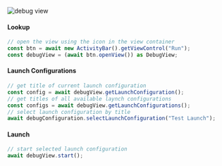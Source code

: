 ![debug view](https://user-images.githubusercontent.com/4181232/122539414-e0dfd700-d027-11eb-9c72-f1745d7bb3c7.png)

#### Lookup

```typescript
// open the view using the icon in the view container
const btn = await new ActivityBar().getViewControl("Run");
const debugView = (await btn.openView()) as DebugView;
```

#### Launch Configurations

```typescript
// get title of current launch configuration
const config = await debugView.getLaunchConfiguration();
// get titles of all available laynch configurations
const configs = await debugView.getLaunchConfigurations();
// select launch configuration by title
await debugConfiguration.selectLaunchConfiguration("Test Launch");
```

#### Launch

```typescript
// start selected launch configuration
await debugView.start();
```
